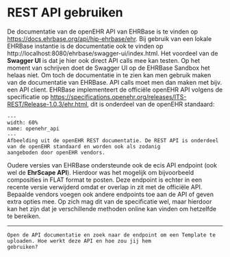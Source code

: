 # REST API gebruiken

De documentatie van de openEHR API van EHRBase is te vinden op https://docs.ehrbase.org/api/hip-ehrbase/ehr. Bij gebruik
van een lokale EHRBase instantie is de documentatie ook te vinden op 
http://localhost:8080/ehrbase/swagger-ui/index.html. Het voordeel van de **Swagger UI** is dat je hier ook direct 
API calls mee kan testen. Op het moment van schrijven doet de Swagger UI op de EHRBase Sandbox het helaas niet. Om toch 
de documentatie in te zien kan men gebruik maken van de documentatie van EHRBase. API calls moet men dan maken met 
bijv. een API client. EHRBase implementeert de officiële openEHR API volgens de specificatie op 
https://specifications.openehr.org/releases/ITS-REST/Release-1.0.3/ehr.html, dit is onderdeel van de 
openEHR standaard:

```{figure} ./figures/openehr_block_diagram.svg
---
width: 60%
name: openehr_api
---
Afbeelding uit de openEHR REST documentatie. De REST API is onderdeel van de openEHR standaard en worden ook als zodanig
aangeboden door openEHR vendors.
```

Oudere versies van EHRBase ondersteunde ook de ecis API endpoint (ook wel de **EhrScape API**). Hierdoor was het 
mogelijk om bijvoorbeeld composities in FLAT format te posten. Deze endpoint is echter in een recente versie 
verwijderd omdat er overlap in zit met de officiële API. Bepaalde vendors voegen ook andere endpoints toe aan de API 
of geven extra opties mee. Op zich mag dit van de specificatie wel, maar hierdoor kan het zijn dat je verschillende 
methoden online kan vinden om hetzelfde te bereiken.

---

```{admonition} Opdracht
Open de API documentatie en zoek naar de endpoint om een Template te uploaden. Hoe werkt deze API en hoe zou jij hem 
gebruiken?
```
